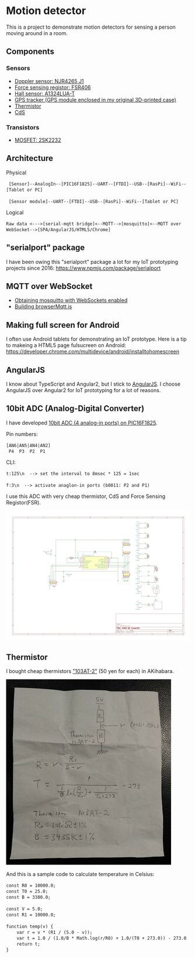 # Motion detector

This is a project to demonstrate motion detectors for sensing a person moving around in a room.

## Components

### Sensors

- [Doppler sensor: NJR4265 J1](http://akizukidenshi.com/catalog/g/gK-07776/)
- [Force sensing registor: FSR406](http://akizukidenshi.com/catalog/g/gP-04158/)
- [Hall sensor: A1324LUA-T](http://akizukidenshi.com/catalog/g/gI-07014/)
- [GPS tracker (GPS module enclosed in my original 3D-printed case)](https://github.com/araobp/gps_android)
- [Thermistor](http://akizukidenshi.com/catalog/g/gP-07258/)
- [CdS](http://akizukidenshi.com/catalog/g/gI-00110/)

### Transistors

- [MOSFET: 2SK2232](http://akizukidenshi.com/catalog/g/gI-02414/)

## Architecture

Physical
```
 [Sensor]--AnalogIn--[PIC16F1825]--UART--[FTDI]--USB--[RasPi]--WiFi--[Tablet or PC]
 
 [Sensor module]--UART--[FTDI]--USB--[RasPi]--WiFi--[Tablet or PC]
```

Logical
```
Raw data <--->[serial-mqtt bridge]<--MQTT-->[mosquitto]<--MQTT over WebSocket-->[SPA/AngularJS/HTML5/Chrome]
```

## "serialport" package

I have been owing this "serialport" package a lot for my IoT prototyping projects since 2016: https://www.npmjs.com/package/serialport

## MQTT over WebSocket

- [Obtaining mosquitto with WebSockets enabled](https://xperimentia.com/2015/08/20/installing-mosquitto-mqtt-broker-on-raspberry-pi-with-websockets/)
- [Building browserMqtt.js](https://github.com/mqttjs/MQTT.js/)

## Making full screen for Android

I often use Android tablets for demonstrating an IoT prototype. Here is a tip to makeing a HTML5 page fulsucreen on Android: https://developer.chrome.com/multidevice/android/installtohomescreen

## AngularJS

I know about TypeScript and Angular2, but I stick to [AngularJS](https://angularjs.org/). I choose AngularJS over Angular2 for IoT prototyping for a lot of reasons.

## 10bit ADC (Analog-Digital Converter)

I have developed [10bit ADC (4 analog-in ports) on PIC16F1825](./src/pic16f1825/adc.X).


Pin numbers:
```
[AN6|AN5|AN4|AN2]
 P4  P3  P2  P1
```

CLI:
```
t:125\n  --> set the interval to 8msec * 125 = 1sec 

f:3\n  --> activate anaglon-in ports (b0011: P2 and P1)
```

I use this ADC with very cheap thermistor, CdS and Force Sensing Registor(FSR).

![adc_circuit](./doc/adc_circuit.jpg)

## Thermistor

I bought cheap thermistors ["103AT-2"](http://akizukidenshi.com/catalog/g/gP-07258/) (50 yen for each) in AKihabara.

![calc](./src/thermistor/calc.jpg)

And this is a sample code to calculate temperature in Celsius:
```
const R0 = 10000.0;
const T0 = 25.0;
const B = 3380.0;

const V = 5.0;
const R1 = 10000.0;

function temp(v) {
    var r = v * (R1 / (5.0 - v));
    var t = 1.0 / (1.0/B * Math.log(r/R0) + 1.0/(T0 + 273.0)) - 273.0
    return t;
}
```
